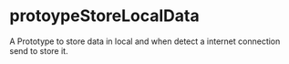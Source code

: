 # protoypeStoreLocalData
A Prototype to store data in local and when detect a internet connection send to store it.
